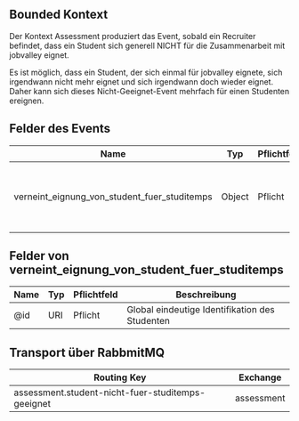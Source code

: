 ## Bounded Kontext

Der Kontext Assessment produziert das Event, sobald ein Recruiter befindet, dass ein Student sich generell NICHT für die Zusammenarbeit mit jobvalley eignet.

Es ist möglich, dass ein Student, der sich einmal für jobvalley eignete, sich irgendwann nicht mehr eignet und sich irgendwann doch wieder eignet. Daher kann sich dieses Nicht-Geeignet-Event mehrfach für einen Studenten ereignen.

## Felder des Events

| Name                                         | Typ    | Pflichtfeld | Beschreibung                                     |
| -------------------------------------------- | ------ | ----------- | ------------------------------------------------ |
| verneint_eignung_von_student_fuer_studitemps | Object | Pflicht     | Student, dessen generelle Eignung verneint wurde |

## Felder von verneint_eignung_von_student_fuer_studitemps

| Name | Typ | Pflichtfeld | Beschreibung                                   |
| ---- | --- | ----------- | ---------------------------------------------- |
| @id  | URI | Pflicht     | Global eindeutige Identifikation des Studenten |

## Transport über RabbmitMQ

| Routing Key                                       | Exchange   |
| ------------------------------------------------- | ---------- |
| assessment.student-nicht-fuer-studitemps-geeignet | assessment |
